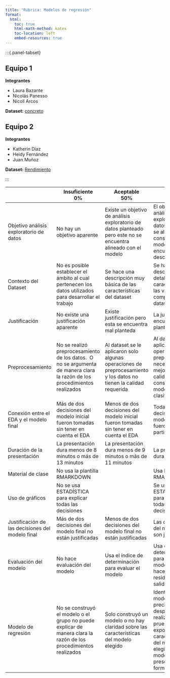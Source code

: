 ```yaml
---
title: "Rúbrica: Modelos de regresión"
format:
  html:
    toc: true
    html-math-method: katex
    toc-location: left
    embed-resources: true
---
```





:::{.panel-tabset}

## Equipo 1

**Integrantes**

- Laura Bazante
- Nicolás Panesso
- Nicoll Arcos

**Dataset:** [concreto](https://uniautonomaeduco.sharepoint.com/:u:/s/MachineLearning/EUkl1heAOoJMnio4oib0gjMBL0MChBleAA6RbcW80LhjXA?e=3shT8b)

## Equipo 2

**Integrantes**

- Katherin Diaz
- Heidy Fernández
- Juan Muñoz

**Dataset:** [Rendimiento](https://uniautonomaeduco.sharepoint.com/:u:/s/MachineLearning/EXCMes38MS1JgBb1U1141aUB_gunQuPDSfTxD8BgKtYYlA?e=sOUIst)

:::




|                                                  | Insuficiente<br>0%                                                                                                        | Aceptable<br>50%                                                                                                   | Superior<br>100%                                                                                                                                                       |
| ------------------------------------------------ | ------------------------------------------------------------------------------------------------------------------------- | ------------------------------------------------------------------------------------------------------------------ | ---------------------------------------------------------------------------------------------------------------------------------------------------------------------- |
| Objetivo análisis exploratorio de datos          | No hay un objetivo aparente                                                                                               | Existe un objetivo de análisis exploratorio de datos planteado pero este no se encuentra alineado con el modelo    | El objetivo del análisis exploratorio de datos planteado se alinea con la construcción del modelo se encuentra bien descrito                                           |
| Contexto del Dataset                             | No es posible establecer el ámbito al cual pertenecen los datos utilizados para desarrollar el trabajo                    | Se hace una descripción muy básica de las características del dataset                                              | Se hace una descripción detallada de las características y las variables que componen el dataset                                                                       |
| Justificación                                    | No existe una justificación aparente                                                                                      | Existe justificación pero esta se encuentra mal planteda                                                           | La justificación se encuentra bien planteada                                                                                                                           |
| Preprocesamiento                                 | No se realizó preprocesamiento de los datos.  O no se argumenta de manera clara la razón de los procedimientos realizados | Al dataset se le aplicaron solo algunas operaciones de preprocesamiento y los datos no tienen la calidad requerida | Al dataset se le aplicaron las operaciones de preprocesamiento necesarias para mejorar su calidad y poder construir los modelos de clasificación                       |
| Conexión entre el EDA y el modelo final          | Más de dos decisiones del modelo inicial fueron tomadas sin tener en cuenta el EDA                                        | Menos de dos decisiones del modelo inicial fueron tomadas sin tener en cuenta el EDA                               | Todas las decisiones para el modelo inicial fueron tomadas a partir del EDA                                                                                            |
| Duración de la presentación                      | La presentación dura menos de 8 minutos o más de 13 minutos                                                               | La presentación dura menos de 9 minutos o más de 11 minutos                                                        | La presentación dura 10 minutos                                                                                                                                        |
| Material de clase                                | No usa la plantilla RMARKDOWN                                                                                             |                                                                                                                    | Usa la plantilla  RMARKDOWN                                                                                                                                            |
| Uso de gráficos                                  | No se usa ESTADÍSTICA para explicar todas las decisiones                                                                  |                                                                                                                    | Se usa ESTADÍSTICA para explicar todas las decisiones                                                                                                                  |
| Justificación de las decisiones del modelo final | Más de dos decisiones del modelo final no están justificadas                                                              | Menos de dos decisiones del modelo final no están justificadas                                                     | Las decisiones del modelo final son justificadas.                                                                                                                      |
| Evaluación del modelo                            | No hace evaluación del modelo                                                                                             | Usa el índice de determinación para evaluar el modelo                                                              | Usa el índice de determinación para evaluar el modelo y además hace análisis de residuos sobre la salida del modelo                                                    |
| Modelo de regresión                              | No se construyó el modelo o el grupo no puede explicar de manera clara la razón de los procedimientos realizados          | Solo construyó un modelo o no hay claridad sobre las características del modelo elegido                            | Identificó el modelo de mayor precisión después de realizar varias pruebas, se exponen las características del modelo elegido.  El modelo se presenta de forma gráfica |